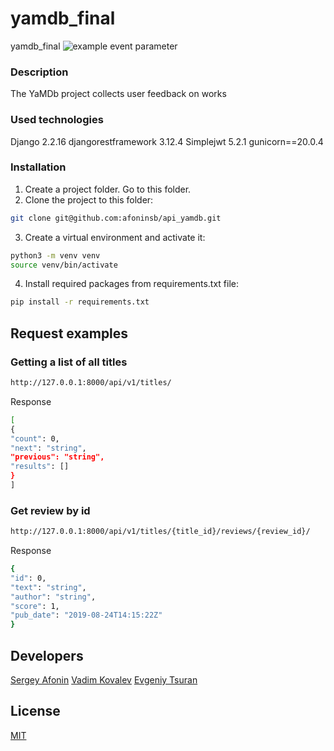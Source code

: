 # yamdb_final
yamdb_final
![example event parameter](https://github.com/github/docs/actions/workflows/main.yml/badge.svg?event=push)

### Description
The YaMDb project collects user feedback on works

### Used technologies
Django 2.2.16
djangorestframework 3.12.4
Simplejwt 5.2.1
gunicorn==20.0.4

### Installation
1. Create a project folder. Go to this folder.
2. Clone the project to this folder:
```bash
git clone git@github.com:afoninsb/api_yamdb.git
```
3. Create a virtual environment and activate it:
```bash
python3 -m venv venv
source venv/bin/activate
```
4. Install required packages from requirements.txt file:
```bash
pip install -r requirements.txt
```

## Request examples
### Getting a list of all titles
```bash
http://127.0.0.1:8000/api/v1/titles/
```
Response
```bash
[
{
"count": 0,
"next": "string",
"previous": "string",
"results": []
}
]
```
### Get review by id
```bash
http://127.0.0.1:8000/api/v1/titles/{title_id}/reviews/{review_id}/

```
Response
```bash
{
"id": 0,
"text": "string",
"author": "string",
"score": 1,
"pub_date": "2019-08-24T14:15:22Z"
}
```

## Developers
[Sergey Afonin](https://github.com/afoninsb)
[Vadim Kovalev](https://github.com/Parker-ink)
[Evgeniy Tsuran](https://github.com/tsurik1)

## License
[MIT](https://choosealicense.com/licenses/mit/)
